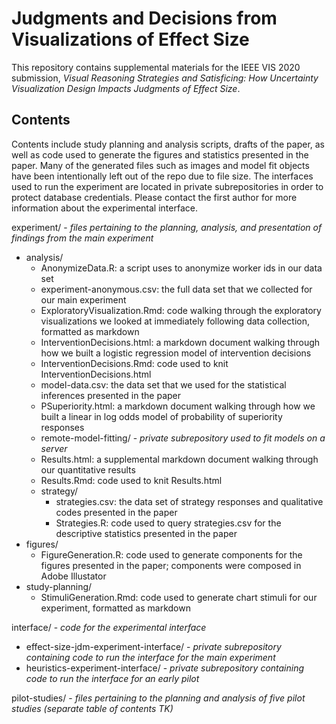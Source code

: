 # Judgments and Decisions from Visualizations of Effect Size

This repository contains supplemental materials for the IEEE VIS 2020 submission, _Visual Reasoning Strategies and Satisficing: How Uncertainty Visualization Design Impacts Judgments of Effect Size_.

## Contents

Contents include study planning and analysis scripts, drafts of the paper, as well as code used to generate the figures and statistics presented in the paper. Many of the generated files such as images and model fit objects have been intentionally left out of the repo due to file size. The interfaces used to run the experiment are located in private subrepositories in order to protect database credentials. Please contact the first author for more information about the experimental interface.

experiment/ - _files pertaining to the planning, analysis, and presentation of findings from the main experiment_
- analysis/
    * AnonymizeData.R: a script uses to anonymize worker ids in our data set
    * experiment-anonymous.csv: the full data set that we collected for our main experiment
    * ExploratoryVisualization.Rmd: code walking through the exploratory visualizations we looked at immediately following data collection, formatted as markdown
    * InterventionDecisions.html: a markdown document walking through how we built a logistic regression model of intervention decisions
    * InterventionDecisions.Rmd: code used to knit InterventionDecisions.html
    * model-data.csv: the data set that we used for the statistical inferences presented in the paper
    * PSuperiority.html: a markdown document walking through how we built a linear in log odds model of probability of superiority responses
    * remote-model-fitting/ - _private subrepository used to fit models on a server_
    * Results.html: a supplemental markdown document walking through our quantitative results
    * Results.Rmd: code used to knit Results.html
    * strategy/
        - strategies.csv: the data set of strategy responses and qualitative codes presented in the paper
        - Strategies.R: code used to query strategies.csv for the descriptive statistics presented in the paper
- figures/
    * FigureGeneration.R: code used to generate components for the figures presented in the paper; components were composed in Adobe Illustator
- study-planning/
    * StimuliGeneration.Rmd: code used to generate chart stimuli for our experiment, formatted as markdown

interface/ - _code for the experimental interface_
- effect-size-jdm-experiment-interface/ - _private subrepository containing code to run the interface for the main experiment_
- heuristics-experiment-interface/ - _private subrepository containing code to run the interface for an early pilot_

pilot-studies/ - _files pertaining to the planning and analysis of five pilot studies (separate table of contents TK)_ 
